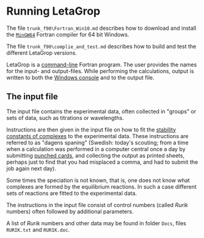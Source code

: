 # Running LetaGrop

The file `trunk_f90\Fortran_Win10.md` describes how to download and install
the [`MinGW64`](https://www.mingw-w64.org/) Fortran compiler for
64 bit Windows.

The file `trunk_f90\complie_and_test.md` describes how to build and test the
different LetaGrop versions.

LetaGrop is a [command-line](https://en.wikipedia.org/wiki/Command-line_interface)
Fortran program. The user provides the names for the input- and output-files.
While performing the calculations, output is written to both the
[Windows console](https://en.wikipedia.org/wiki/Windows_Console) and to the
output file.

## The input file

The input file contains the experimental data, often collected in "groups" or sets
of data, such as titrations or wavelengths.

Instructions are then given in the input file on how to fit the
[stability constants of complexes](https://en.wikipedia.org/wiki/Stability_constants_of_complexes)
to the experimental data. These instructions are referred to as "dagens spaning"
(Swedish: today's scouting; from a time when a calculation was performed in a computer
central once a day by submitting [punched cards](https://en.wikipedia.org/wiki/Punched_card),
and collecting the output as printed sheets, perhaps just to find that you had misplaced
a comma, and had to submit the job again next day).

Some times the speciation is not known, that is, one does not know what complexes
are formed by the equilibrium reactions. In such a case different sets of reactions
are fitted to the experimental data.

The instructions in the input file consist of control numbers (called _Rurik_ numbers)
often followed by additional parameters.

A list of _Rurik_ numbers and other data may be found in folder `Docs`,
files `RURIK.txt` and `RURIK.doc`.
